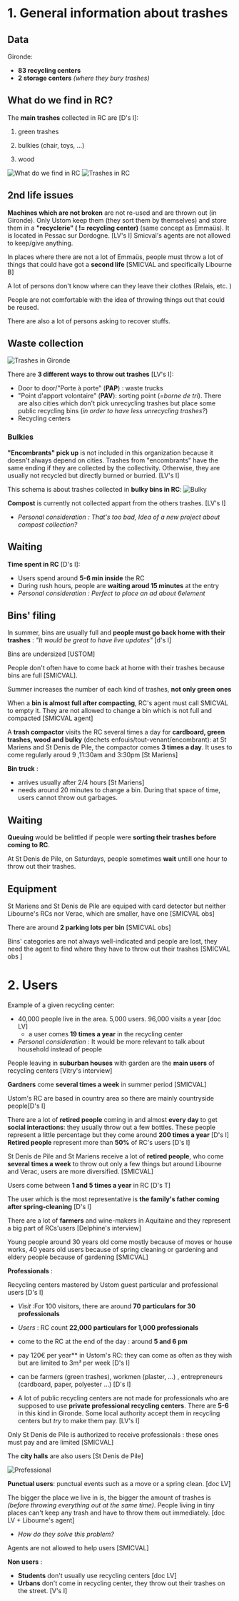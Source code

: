 # 1. General information about trashes

## Data
Gironde:
* **83 recycling centers** 
* **2 storage centers**  *(where they bury trashes)*

## What do we find in RC?

The **main trashes** collected in RC are [D's I]:

1) green trashes

2) bulkies (chair, toys, ...)

3) wood


![What do we find in RC](../Pictures/flux.png)
![Trashes in RC](../Pictures/trashesRepartition.png)


## 2nd life issues
**Machines which are not broken** are not re-used and are thrown out (in Gironde). Only Ustom keep them (they sort them by themselves) and store them in a **"recyclerie" ( != recycling center)** (same concept as Emmaüs). It is located in Pessac sur Dordogne. [LV's I]
Smicval's agents are not allowed to keep/give anything.

In places where there are not a lot of Emmaüs, people must throw a lot of things that could have got a **second life** [SMICVAL and specifically Libourne B]

A lot of persons don't know where can they leave their clothes (Relais, etc. )

People are not comfortable with the idea of throwing things out that could be reused.

There are also a lot of persons asking to recover stuffs.

## Waste collection
![Trashes in Gironde](../Pictures/trashes_Gironde.jpg)

There are **3 different ways to throw out trashes** [LV's I]:
* Door to door/"Porte à porte" (**PAP**) : waste trucks
* "Point d'apport volontaire" (**PAV**): sorting point (*=borne de tri*). There are also cities which don't pick unrecycling trashes but place some public recycling bins (*in order to have less unrecycling trashes?*)
* Recycling centers

### Bulkies
**"Encombrants" pick up** is not included in this organization because it doesn't always depend on cities. Trashes from "encombrants" have the same ending if they are collected by the collectivity. Otherwise, they are usually not recycled but directly burned or burried. [LV's I]

This schema is about trashes collected in **bulky bins in RC**:
![Bulky](../Pictures/bulky.png)

**Compost** is currently not collected appart from the others trashes.  [LV's I]
* *Personal consideration : That's too bad,  Idea of a new project about compost collection?*
    
## Waiting
**Time spent in RC** [D's I]:
 * Users spend around **5-6 min inside** the RC
 * During rush hours, people are **waiting aroud 15 minutes** at the entry 
  * *Personal consideration : Perfect to place an ad about 6element*
  
## Bins' filing
In summer, bins are usually full and **people must go back home with their trashes** : *"It would be great to have live updates"* [d's I]

Bins are undersized [USTOM]

People don't often have to come back at home with their trashes because bins are full [SMICVAL].

Summer increases the number of each kind of trashes, **not only green ones**

When a **bin is almost full after compacting**, RC's agent must call SMICVAL to empty it. They are not allowed to change a bin which is not full and compacted [SMICVAL agent]

A **trash compactor** visits the RC several times a day for **cardboard, green trashes, wood and bulky** (dechets enfouis/tout-venant/encombrant): at St Mariens and St Denis de Pile, the compactor comes **3 times a day**. It uses to come regularly aroud 9 ,11:30am and 3:30pm [St Mariens]

**Bin truck** :
* arrives usually after 2/4 hours [St Mariens]
* needs around 20 minutes to change a bin. During that space of time, users cannot throw out garbages.

## Waiting
**Queuing** would be belittled if people were **sorting their trashes before coming to RC**.

At St Denis de Pile, on Saturdays, people sometimes **wait** untill one hour to throw out their trashes.

## Equipment

St Mariens and St Denis de Pile are equiped with card detector but neither Libourne's RCs nor Verac, which are smaller, have one [SMICVAL obs]

There are around **2 parking lots per bin** [SMICVAL  obs]

Bins' categories are not always well-indicated and people are lost, they need the agent to find where they have to throw out their trashes [SMICVAL obs ]

# 2. Users

Example of a given recycling center: 
* 40,000 people live in the area. 5,000 users. 96,000 visits a year [doc LV]
  * a user comes **19 times a year** in the recycling center
 * *Personal consideration* : It would be more relevant to talk about household instead of people

People leaving in **suburban houses** with garden are the **main users** of recycling centers [Vitry's interview]

**Gardners** come **several times a week** in summer period [SMICVAL]

Ustom's RC are based in country area so there are mainly countryside people[D's I]

There are a lot of **retired people** coming in and almost **every day** to get **social interactions**: they usually throw out a few bottles. These people represent a little percentage but they come around **200 times a year** [D's I]
**Retired people** represent more than **50%** of RC's users [D's I]

St Denis de Pile and St Mariens receive a lot of **retired people**, who come **several times a week** to throw out only a few things but around Libourne and Verac, users are more diversified. [SMICVAL]

Users come between **1 and 5 times a year** in RC [D's T]

The user which is the most representative is **the family's father coming after spring-cleaning** [D's I]

There are a lot of **farmers** and  wine-makers in Aquitaine and they represent a big part of RCs'users [Delphine's interview]

Young people around 30 years old come mostly because of moves or house works, 40 years old users because of spring cleaning or gardening and eldery people because of gardening [SMICVAL]

**Professionals** :

Recycling centers mastered by Ustom guest particular and professional users [D's I]
* *Visit* :For 100 visitors, there are around **70 particulars for 30 professionals**
* *Users* : RC count **22,000 particulars for 1,000 professionals**

* come to the RC at the end of the day : around **5 and 6 pm**
* pay 120€ per year** in Ustom's RC: they can come as often as they wish but are limited to 3m³ per week [D's I]
* can be farmers (green trashes), workmen (plaster, ...) , entrepreneurs (cardboard, paper, polyester ...) [D's I]
* A lot of public recycling centers are not made for professionals who are supposed to use **private professional recycling centers**. There are **5-6** in this kind in Gironde. Some local authority accept them in recycling centers but *try* to make them pay. [LV's I]

Only St Denis de Pile is authorized to receive professionals : these ones must pay and are limited [SMICVAL]

The **city halls** are also users [St Denis de Pile]

![Professional](../Pictures/professional.png)

**Punctual users**: punctual events such as a move or a spring clean. [doc LV]
 
The bigger the place we live in is, the bigger the amount of trashes is *(before throwing everything out at the same time)*. People living in tiny places can't keep any trash and have to throw them out immediately. [doc LV + Libourne's agent]
 * *How do they solve this problem?* 
 
Agents are not allowed to help users [SMICVAL] 

**Non users** :
* **Students** don't usually use recycling centers [doc LV]
* **Urbans** don't come in recycling center, they throw out their trashes on the street. [V's I]


